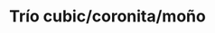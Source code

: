 ---
title: Trío cubic/coronita/moño
date: 
draft: false

# descripcion
description : Trío de aros de plata y cubic

materials: Plata 925

color: Plateado

dimensions: 3 pares de aros

code: 01-16-0505

type: "Aros"

categories: []

# Images
# first image will be shown in the product page
images:
  # - image: "images/path_to_image"
  # La ubicacion de las imagenes es imagenes/Aros/Aros.Cubic/01-16-0505-trio-cubic/coronita/monio
  - image: "./images/aros/cubic/01-16-0505_a.JPG"
  - image: "./images/aros/cubic/01-16-0505_b.JPG"
---